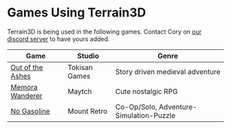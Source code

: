# Games Using Terrain3D

Terrain3D is being used in the following games. Contact Cory on [our discord server](https://tokisan.com/discord) to have yours added.

| Game | Studio | Genre |
|---|---|---|
| [Out of the Ashes](https://tokisan.com/out-of-the-ashes/) | Tokisan Games | Story driven medieval adventure
| [Memora Wanderer](https://twitter.com/Maytch) | Maytch | Cute nostalgic RPG
| [No Gasoline](https://store.steampowered.com/app/2835350/No_Gasoline/) | Mount Retro | Co-Op/Solo, Adventure-Simulation-Puzzle

